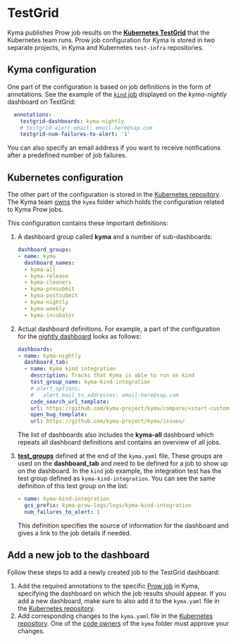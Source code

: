 # TestGrid

Kyma publishes Prow job results on the [**Kubernetes TestGrid**](https://testgrid.k8s.io/kyma-all) that the Kubernetes team runs. Prow job configuration for Kyma is stored in two separate projects, in Kyma and Kubernetes `test-infra` repositories.

## Kyma configuration

One part of the configuration is based on job definitions in the form of annotations. See the example of the [`kind` job](https://github.com/kyma-project/test-infra/blob/60493dd61d77da363b8758b7e4c94f25d4b36501/prow/jobs/test-infra/test-infra-kind.yaml#L80-L83) displayed on the *kyma-nightly* dashboard on TestGrid:

```yaml
  annotations:
    testgrid-dashboards: kyma-nightly
    # testgrid-alert-email: email-here@sap.com
    testgrid-num-failures-to-alert: '1'
```

You can also specify an email address if you want to receive notifications after a predefined number of job failures.

## Kubernetes configuration

The other part of the configuration is stored in the [Kubernetes repository](https://github.com/kubernetes/test-infra/tree/master/config/testgrids). The Kyma team [owns](https://github.com/kubernetes/test-infra/blob/master/config/testgrids/kyma/OWNERS) the `kyma` folder which holds the configuration related to Kyma Prow jobs.

This configuration contains these important definitions:

1) A dashboard group called **kyma** and a number of sub-dashboards:

    ```yaml
    dashboard_groups:
    - name: kyma
      dashboard_names:
      - kyma-all
      - kyma-release
      - kyma-cleaners
      - kyma-presubmit
      - kyma-postsubmit
      - kyma-nightly
      - kyma-weekly
      - kyma-incubator
    ```

2) Actual dashboard definitions. For example, a part of the configuration for the [nightly dashboard](https://github.com/kubernetes/test-infra/blob/8737414459c84bdefdbb279caef5c8339033da69/config/testgrids/kyma/kyma.yaml#L355) looks as follows:

    ```yaml
    dashboards:
    - name: kyma-nightly
      dashboard_tab:
      - name: Kyma kind integration
        description: Tracks that Kyma is able to run on kind
        test_group_name: kyma-kind-integration
        # alert_options:
        #   alert_mail_to_addresses: email-here@sap.com
        code_search_url_template:
        url: https://github.com/kyma-project/kyma/compare/<start-custom-0>...<end-custom-0>
        open_bug_template:
        url: https://github.com/kyma-project/kyma/issues/
    ```
    The list of dashboards also includes the **kyma-all** dashboard which repeats all dashboard definitions and contains an overview of all jobs.

3) [**test_groups**](https://github.com/kubernetes/test-infra/blob/8737414459c84bdefdbb279caef5c8339033da69/config/testgrids/kyma/kyma.yaml#L422) defined at the end of the `kyma.yaml` file. These groups are used on the **dashboard_tab** and need to be defined for a job to show up on the dashboard. In the `kind` job example, the integration test has the test group defined as `kyma-kind-integration`. You can see the same definition of this test group on the list:

    ```yaml
    - name: kyma-kind-integration
      gcs_prefix: kyma-prow-logs/logs/kyma-kind-integration
      num_failures_to_alert: 1
    ```

    This definition specifies the source of information for the dashboard and gives a link to the job details if needed.

## Add a new job to the dashboard

Follow these steps to add a newly created job to the TestGrid dashboard:

1. Add the required annotations to the specific [Prow job](https://github.com/kyma-project/test-infra/tree/master/prow/jobs) in Kyma, specifying the dashboard on which the job results should appear. If you add a new dashboard, make sure to also add it to the `kyma.yaml` file in the [Kubernetes repository](https://github.com/kubernetes/test-infra/blob/8737414459c84bdefdbb279caef5c8339033da69/config/testgrids/kyma/kyma.yaml).
2. Add corresponding changes to the `kyma.yaml` file in the [Kubernetes repository](https://github.com/kubernetes/test-infra/blob/8737414459c84bdefdbb279caef5c8339033da69/config/testgrids/kyma/kyma.yaml). One of the [code owners](https://github.com/kubernetes/test-infra/blob/master/config/testgrids/kyma/OWNERS) of the `kyma` folder must approve your changes.

